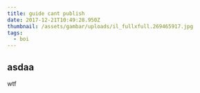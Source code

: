 ```yaml
---
title: guide cant publish
date: 2017-12-21T10:49:28.950Z
thumbnail: /assets/gambar/uploads/il_fullxfull.269465917.jpg
tags:
  - boi
---
```

## asdaa

wtf
